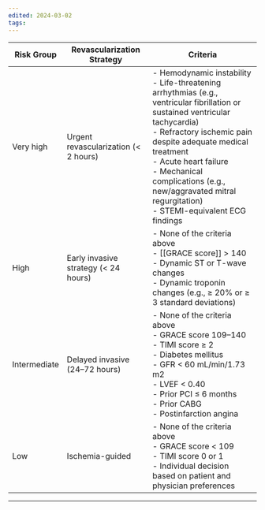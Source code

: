 ```yaml
---
edited: 2024-03-02
tags:
---
```

| Risk Group   | Revascularization Strategy           | Criteria                                                                                                                                                                                                                                                                                                                                           |
| ------------ | ------------------------------------ | -------------------------------------------------------------------------------------------------------------------------------------------------------------------------------------------------------------------------------------------------------------------------------------------------------------------------------------------------- |
| Very high    | Urgent revascularization (< 2 hours) | - Hemodynamic instability <br> - Life-threatening arrhythmias (e.g., ventricular fibrillation or sustained ventricular tachycardia) <br> - Refractory ischemic pain despite adequate medical treatment <br> - Acute heart failure <br> - Mechanical complications (e.g., new/aggravated mitral regurgitation) <br> - STEMI-equivalent ECG findings |
| High         | Early invasive strategy (< 24 hours) | - None of the criteria above <br> - [[GRACE score]] > 140 <br> - Dynamic ST or T-wave changes <br> - Dynamic troponin changes (e.g., ≥ 20% or ≥ 3 standard deviations)                                                                                                                                                                             |
| Intermediate | Delayed invasive (24–72 hours)       | - None of the criteria above <br> - GRACE score 109–140 <br> - TIMI score ≥ 2 <br> - Diabetes mellitus <br> - GFR < 60 mL/min/1.73 m2 <br> - LVEF < 0.40 <br> - Prior PCI ≤ 6 months <br> - Prior CABG <br> - Postinfarction angina                                                                                                                |
| Low          | Ischemia-guided                      | - None of the criteria above <br> - GRACE score < 109 <br> - TIMI score 0 or 1 <br> - Individual decision based on patient and physician preferences                                                                                                                                                                                               |

---
